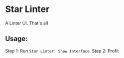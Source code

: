 # Star Linter

A Linter UI. That's all

## Usage:

Step 1: Run `Star Linter: Show Interface`.
Step 2: Profit
